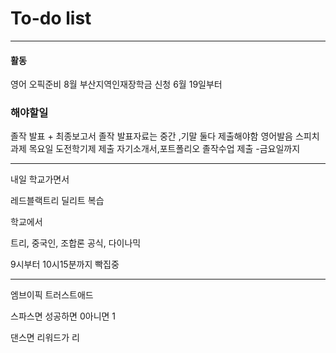 # To-do list

----------------
#### 활동

영어 오픽준비 8월
부산지역인재장학금 신청 6월 19일부터

### 해야할일

졸작 발표 + 최종보고서
졸작 발표자료는 중간 ,기말 둘다 제출해야함
영어발음 스피치 과제
목요일 도전학기제 제출
자기소개서,포트폴리오 졸작수업 제출 -금요일까지

-----

내일 학교가면서

레드블랙트리 딜리트 복습

학교에서

트리, 중국인, 조합론 공식, 다이나믹

9시부터 10시15분까지 빡집중


-----

엠브이픽
트러스트애드


스파스면
성공하면 0아니면 1

댄스면
리워드가 리

